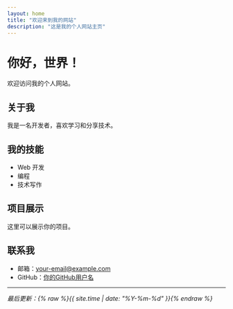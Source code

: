 ```yaml
---
layout: home
title: "欢迎来到我的网站"
description: "这是我的个人网站主页"
---
```


# 你好，世界！

欢迎访问我的个人网站。

## 关于我

我是一名开发者，喜欢学习和分享技术。

## 我的技能

- Web 开发
- 编程
- 技术写作

## 项目展示

这里可以展示你的项目。

## 联系我

- 邮箱：your-email@example.com
- GitHub：[你的GitHub用户名](https://github.com/你的用户名)

---

*最后更新：{% raw %}{{ site.time | date: "%Y-%m-%d" }}{% endraw %}*
